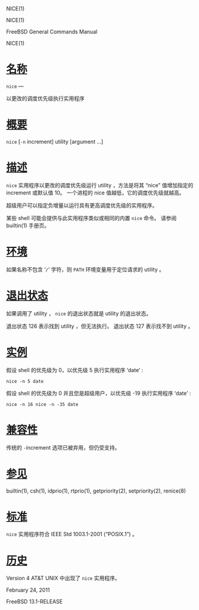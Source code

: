   NICE(1)  

NICE(1)

FreeBSD General Commands Manual

NICE(1)

[名称](#__u540D___u79F0_)
=======================

`nice` —

以更改的调度优先级执行实用程序

[概要](#__u6982___u8981_)
=======================

`nice` \[`-n` increment\] utility \[argument ...\]

[描述](#__u63CF___u8FF0_)
=======================

`nice` 实用程序以更改的调度优先级运行 utility ，方法是将其 “nice” 值增加指定的 increment 或默认值 10。 一个进程的 nice 值越低，它的调度优先级就越高。

超级用户可以指定负增量以运行具有更高调度优先级的实用程序。

某些 shell 可能会提供与此实用程序类似或相同的内置 `nice` 命令。 请参阅 builtin(1) 手册页。

[环境](#__u73AF___u5883_)
=======================

如果名称不包含 ‘`/`’ 字符，则 `PATH` 环境变量用于定位请求的 utility 。

[退出状态](#__u9000___u51FA___u72B6___u6001_)
=========================================

如果调用了 utility ， `nice` 的退出状态就是 utility 的退出状态。

退出状态 126 表示找到 utility ，但无法执行。 退出状态 127 表示找不到 utility 。

[实例](#__u5B9E___u4F8B_)
=======================

假设 shell 的优先级为 0，以优先级 5 执行实用程序 ‘date’ :

`nice -n 5 date`

假设 shell 的优先级为 0 并且您是超级用户，以优先级 -19 执行实用程序 ‘date’ :

`nice -n 16 nice -n -35 date`

[兼容性](#__u517C___u5BB9___u6027_)
================================

传统的 `-`increment 选项已被弃用，但仍受支持。

[参见](#__u53C2___u89C1_)
=======================

builtin(1), csh(1), idprio(1), rtprio(1), getpriority(2), setpriority(2), renice(8)

[标准](#__u6807___u51C6_)
=======================

`nice` 实用程序符合 IEEE Std 1003.1-2001 (“POSIX.1”) 。

[历史](#__u5386___u53F2_)
=======================

Version 4 AT&T UNIX 中出现了 `nice` 实用程序。

February 24, 2011

FreeBSD 13.1-RELEASE